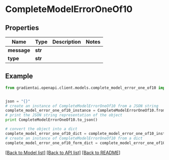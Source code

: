 # CompleteModelErrorOneOf10


## Properties
Name | Type | Description | Notes
------------ | ------------- | ------------- | -------------
**message** | **str** |  | 
**type** | **str** |  | 

## Example

```python
from gradientai.openapi.client.models.complete_model_error_one_of10 import CompleteModelErrorOneOf10


json = "{}"
# create an instance of CompleteModelErrorOneOf10 from a JSON string
complete_model_error_one_of10_instance = CompleteModelErrorOneOf10.from_json(json)
# print the JSON string representation of the object
print CompleteModelErrorOneOf10.to_json()

# convert the object into a dict
complete_model_error_one_of10_dict = complete_model_error_one_of10_instance.to_dict()
# create an instance of CompleteModelErrorOneOf10 from a dict
complete_model_error_one_of10_form_dict = complete_model_error_one_of10.from_dict(complete_model_error_one_of10_dict)
```
[[Back to Model list]](../README.md#documentation-for-models) [[Back to API list]](../README.md#documentation-for-api-endpoints) [[Back to README]](../README.md)


